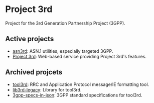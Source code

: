 # Project 3rd

Project for the 3rd Generation Partnership Project (3GPP).

## Active projects

- [asn3rd]: ASN.1 utilities, especially targeted 3GPP.
- [Project 3rd]: Web-based service providing Project 3rd's features.

[asn3rd]: https://github.com/proj3rd/asn3rd
[Project 3rd]: https://proj3rd.github.io

## Archived projcets

- [tool3rd]: RRC and Application Protocol message/IE formatting tool.
- [lib3rd-legacy]: Library for tool3rd.
- [3gpp-specs-in-json]: 3GPP standard specifications for tool3rd.

[tool3rd]: https://github.com/proj3rd/tool3rd
[lib3rd-legacy]: https://github.com/proj3rd/lib3rd
[3gpp-specs-in-json]: https://github.com/proj3rd/3gpp-specs-in-json
